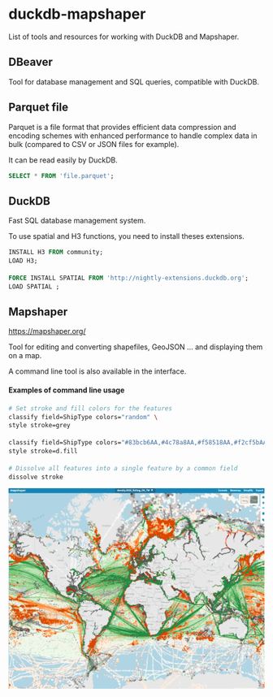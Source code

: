 # duckdb-mapshaper

List of tools and resources for working with DuckDB and Mapshaper.

## DBeaver
Tool for database management and SQL queries, compatible with DuckDB.

## Parquet file
Parquet is a file format that provides efficient data compression and encoding schemes with enhanced performance to handle complex data in bulk (compared to CSV or JSON files for example).

It can be read easily by DuckDB.

```sql
SELECT * FROM 'file.parquet';
```

## DuckDB
Fast SQL database management system. 

To use spatial and H3 functions, you need to install theses extensions.

```sql
INSTALL H3 FROM community;
LOAD H3;

FORCE INSTALL SPATIAL FROM 'http://nightly-extensions.duckdb.org';
LOAD SPATIAL ;
```

## Mapshaper

https://mapshaper.org/

Tool for editing and converting shapefiles, GeoJSON ... and displaying them on a map.

A command line tool is also available in the interface.

#### Examples of command line usage
```bash
# Set stroke and fill colors for the features
classify field=ShipType colors="random" \
style stroke=grey

classify field=ShipType colors="#83bcb6AA,#4c78a8AA,#f58518AA,#f2cf5bAA,#9ecae9AA,#54a24bAA,#d6a5c9AA" \
style stroke=d.fill

# Dissolve all features into a single feature by a common field
dissolve stroke
```

![Mapshaper](mapshaper.png)
